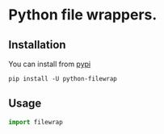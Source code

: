 # Python file wrappers.

## Installation

You can install from [pypi](https://pypi.org/project/python-filewrap/)

```console
pip install -U python-filewrap
```

## Usage

```python
import filewrap
```
